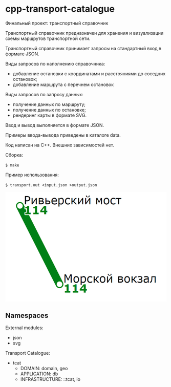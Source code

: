 # cpp-transport-catalogue

Финальный проект: транспортный справочник

Транспортный справочник предназначен для хранения и визуализации схемы маршрутов транспортной сети.

Транспортный справочник принимает запросы на стандартный вход в формате JSON.

Виды запросов по наполнению справочника:
- добавление остановки с координатами и расстояниями до соседних остановок;
- добавление маршрута с перечнем остановок

Виды запросов по запросу данных:
- получение данных по маршруту;
- получение данных по остановке;
- рендеринг карты в формате SVG.

Ввод и вывод выполняется в формате JSON.

Примеры ввода-вывода приведены в каталоге data.

Код написан на C++. Внешних зависимостей нет.

Сборка:

`$ make`

Пример использования:

`$ transport.out <input.json >output.json`

![](https://github.com/d-ulitin/cpp-transport-catalogue-pub/blob/main/transport-catalogue/data/output2.png)


## Namespaces

External modules:
- json
- svg

Transport Catalogue:
- tcat
    - DOMAIN: domain, geo
    - APPLICATION: db
    - INFRASTRUCTURE: ::tcat, io

